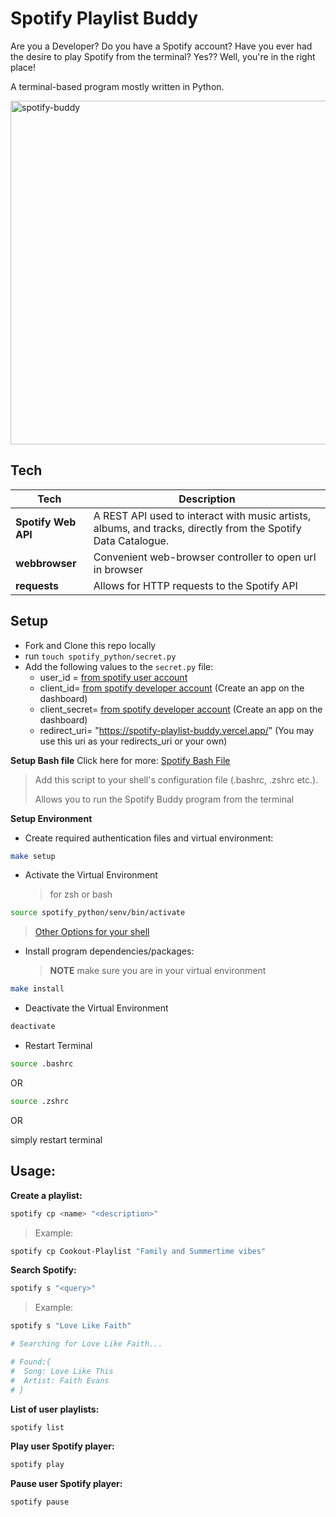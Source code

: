 # Spotify Playlist Buddy

Are you a Developer? Do you have a Spotify account? Have you ever had the desire to play Spotify from the terminal? Yes?? Well, you're in the right place!

A terminal-based program mostly written in Python.

<img src="https://media.giphy.com/media/WjQYG5UBbdtcRzscAC/giphy.gif" width="550px" alt="spotify-buddy"/>

## Tech

| Tech             | Description                                                                                                   |
| ------------------- | ------------------------------------------------------------------------------------------------------------- |
| **Spotify Web API** | A REST API used to interact with music artists, albums, and tracks, directly from the Spotify Data Catalogue. |
| **webbrowser**      | Convenient web-browser controller to open url in browser                                                                            |
| **requests** | Allows for HTTP requests to the Spotify API |

## Setup

- Fork and Clone this repo locally
- run <code>touch spotify_python/secret.py</code>
- Add the following values to the <code>secret.py</code> file:
  - user_id = [from spotify user account](https://www.spotify.com/)
  - client_id= [from spotify developer account](https://developer.spotify.com/dashboard/login) (Create an app on the dashboard)
  - client_secret= [from spotify developer account](https://developer.spotify.com/dashboard/login) (Create an app on the dashboard)
  - redirect_uri= "https://spotify-playlist-buddy.vercel.app/" (You may use this uri as your redirects_uri or your own)

**Setup Bash file**
Click here for more: [Spotify Bash File](https://github.com/StefonSimmons/spotify_bash_file)

> Add this script to your shell's configuration file (.bashrc, .zshrc etc.).
>
> Allows you to run the Spotify Buddy program from the terminal

**Setup Environment**

- Create required authentication files and virtual environment:

```bash
make setup
```

- Activate the Virtual Environment
  > for zsh or bash

```bash
source spotify_python/senv/bin/activate
```
  > [Other Options for your shell](https://docs.python.org/3/library/venv.html#module-venv)

- Install program dependencies/packages:
  > **NOTE** make sure you are in your virtual environment

```bash
make install
```

- Deactivate the Virtual Environment

```bash
deactivate
```

- Restart Terminal
```bash
source .bashrc
```
OR
```bash
source .zshrc
``` 
OR

simply restart terminal

## Usage:

**Create a playlist:**

```bash
spotify cp <name> "<description>"
```

> Example:

```bash
spotify cp Cookout-Playlist "Family and Summertime vibes"
```

**Search Spotify:**

```bash
spotify s "<query>"
```

> Example:

```bash
spotify s "Love Like Faith"

# Searching for Love Like Faith...

# Found:{
#  Song: Love Like This
#  Artist: Faith Evans
# }
```

**List of user playlists:**

```bash
spotify list
```

**Play user Spotify player:**

```bash
spotify play
```

**Pause user Spotify player:**

```bash
spotify pause
```
